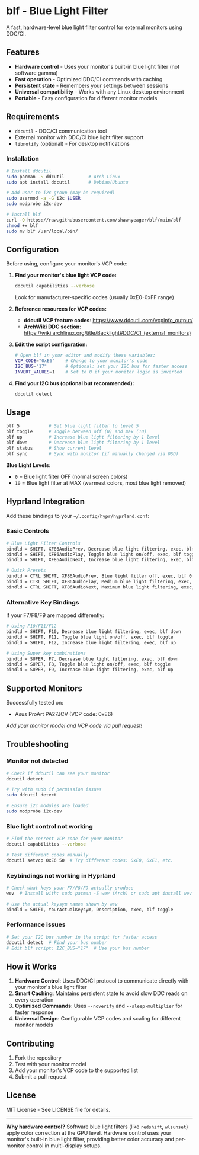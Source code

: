 # blf - Blue Light Filter

A fast, hardware-level blue light filter control for external monitors using DDC/CI.

## Features

- **Hardware control** - Uses your monitor's built-in blue light filter (not software gamma)
- **Fast operation** - Optimized DDC/CI commands with caching
- **Persistent state** - Remembers your settings between sessions
- **Universal compatibility** - Works with any Linux desktop environment
- **Portable** - Easy configuration for different monitor models

## Requirements

- `ddcutil` - DDC/CI communication tool
- External monitor with DDC/CI blue light filter support
- `libnotify` (optional) - For desktop notifications

### Installation

```bash
# Install ddcutil
sudo pacman -S ddcutil         # Arch Linux
sudo apt install ddcutil       # Debian/Ubuntu

# Add user to i2c group (may be required)
sudo usermod -a -G i2c $USER
sudo modprobe i2c-dev

# Install blf
curl -O https://raw.githubusercontent.com/shawnyeager/blf/main/blf
chmod +x blf
sudo mv blf /usr/local/bin/
```

## Configuration

Before using, configure your monitor's VCP code:

1. **Find your monitor's blue light VCP code:**
   ```bash
   ddcutil capabilities --verbose
   ```
   Look for manufacturer-specific codes (usually 0xE0-0xFF range)

2. **Reference resources for VCP codes:**
   - **ddcutil VCP feature codes**: https://www.ddcutil.com/vcpinfo_output/
   - **ArchWiki DDC section**: https://wiki.archlinux.org/title/Backlight#DDC/CI_(external_monitors)

3. **Edit the script configuration:**
   ```bash
   # Open blf in your editor and modify these variables:
   VCP_CODE="0xE6"    # Change to your monitor's code
   I2C_BUS="17"       # Optional: set your I2C bus for faster access
   INVERT_VALUES=1    # Set to 0 if your monitor logic is inverted
   ```

4. **Find your I2C bus (optional but recommended):**
   ```bash
   ddcutil detect
   ```

## Usage

```bash
blf 5           # Set blue light filter to level 5
blf toggle      # Toggle between off (0) and max (10)
blf up          # Increase blue light filtering by 1 level
blf down        # Decrease blue light filtering by 1 level
blf status      # Show current level
blf sync        # Sync with monitor (if manually changed via OSD)
```

**Blue Light Levels:**
- `0` = Blue light filter OFF (normal screen colors)
- `10` = Blue light filter at MAX (warmest colors, most blue light removed)

## Hyprland Integration

Add these bindings to your `~/.config/hypr/hyprland.conf`:

### Basic Controls
```bash
# Blue Light Filter Controls
bindld = SHIFT, XF86AudioPrev, Decrease blue light filtering, exec, blf down
bindld = SHIFT, XF86AudioPlay, Toggle blue light on/off, exec, blf toggle  
bindld = SHIFT, XF86AudioNext, Increase blue light filtering, exec, blf up

# Quick Presets
bindld = CTRL SHIFT, XF86AudioPrev, Blue light filter off, exec, blf 0
bindld = CTRL SHIFT, XF86AudioPlay, Medium blue light filtering, exec, blf 5
bindld = CTRL SHIFT, XF86AudioNext, Maximum blue light filtering, exec, blf 10
```

### Alternative Key Bindings
If your F7/F8/F9 are mapped differently:

```bash
# Using F10/F11/F12
bindld = SHIFT, F10, Decrease blue light filtering, exec, blf down
bindld = SHIFT, F11, Toggle blue light on/off, exec, blf toggle
bindld = SHIFT, F12, Increase blue light filtering, exec, blf up

# Using Super key combinations
bindld = SUPER, F7, Decrease blue light filtering, exec, blf down
bindld = SUPER, F8, Toggle blue light on/off, exec, blf toggle
bindld = SUPER, F9, Increase blue light filtering, exec, blf up
```

## Supported Monitors

Successfully tested on:
- Asus ProArt PA27JCV (VCP code: 0xE6)

*Add your monitor model and VCP code via pull request!*

## Troubleshooting

### Monitor not detected
```bash
# Check if ddcutil can see your monitor
ddcutil detect

# Try with sudo if permission issues
sudo ddcutil detect

# Ensure i2c modules are loaded
sudo modprobe i2c-dev
```

### Blue light control not working
```bash
# Find the correct VCP code for your monitor
ddcutil capabilities --verbose

# Test different codes manually
ddcutil setvcp 0xE6 50  # Try different codes: 0xE0, 0xE1, etc.
```

### Keybindings not working in Hyprland
```bash
# Check what keys your F7/F8/F9 actually produce
wev  # Install with: sudo pacman -S wev (Arch) or sudo apt install wev (Ubuntu)

# Use the actual keysym names shown by wev
bindld = SHIFT, YourActualKeysym, Description, exec, blf toggle
```

### Performance issues
```bash
# Set your I2C bus number in the script for faster access
ddcutil detect  # Find your bus number
# Edit blf script: I2C_BUS="17"  # Use your bus number
```

## How it Works

1. **Hardware Control**: Uses DDC/CI protocol to communicate directly with your monitor's blue light filter
2. **Smart Caching**: Maintains persistent state to avoid slow DDC reads on every operation  
3. **Optimized Commands**: Uses `--noverify` and `--sleep-multiplier` for faster response
4. **Universal Design**: Configurable VCP codes and scaling for different monitor models

## Contributing

1. Fork the repository
2. Test with your monitor model
3. Add your monitor's VCP code to the supported list
4. Submit a pull request

## License

MIT License - See LICENSE file for details.

---

**Why hardware control?** Software blue light filters (like `redshift`, `wlsunset`) apply color correction at the GPU level. Hardware control uses your monitor's built-in blue light filter, providing better color accuracy and per-monitor control in multi-display setups.
